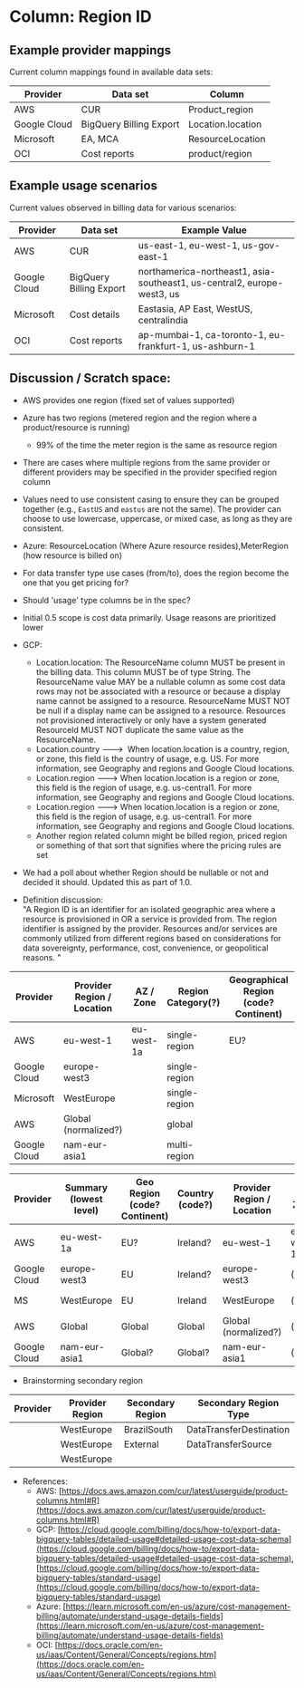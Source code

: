 # Column: Region ID
	
## Example provider mappings

Current column mappings found in available data sets:

| Provider | Data set                 | Column            |
|----------|--------------------------|-------------------|
| AWS | CUR                      | Product_region    |
| Google Cloud | BigQuery Billing Export | Location.location |
| Microsoft | EA, MCA                  | ResourceLocation  |
| OCI       | Cost reports             | product/region    |

## Example usage scenarios

Current values observed in billing data for various scenarios:

| Provider | Data set                 | Example Value                                                                   |
|----------|--------------------------|---------------------------------------------------------------------------------|
| AWS | CUR                      | us-east-1, eu-west-1, us-gov-east-1 |
| Google Cloud | BigQuery Billing Export | northamerica-northeast1, asia-southeast1, us-central2, europe-west3, us |
| Microsoft | Cost details             | Eastasia, AP East, WestUS, centralindia |
| OCI       | Cost reports             | ap-mumbai-1, ca-toronto-1, eu-frankfurt-1, us-ashburn-1 |

## Discussion / Scratch space:

- AWS provides one region (fixed set of values supported)
- Azure has two regions (metered region and the region where a product/resource is running)
  - 99% of the time the meter region is the same as resource region
- There are cases where multiple regions from the same provider or different providers may be specified in the provider specified region column
- Values need to use consistent casing to ensure they can be grouped together (e.g., `EastUS` and `eastus` are not the same). The provider can choose to use lowercase, uppercase, or mixed case, as long as they are consistent.
- Azure: ResourceLocation (Where Azure resource resides),MeterRegion (how resource is billed on)
- For data transfer type use cases (from/to), does the region become the one that you get pricing for?
- Should 'usage' type columns be in the spec?
- Initial 0.5 scope is cost data primarily. Usage reasons are prioritized lower
- GCP: 
  - Location.location: The ResourceName column MUST be present in the billing data. This column MUST be of type String. The ResourceName value MAY be a nullable column as some cost data rows may not be associated with a resource or because a display name cannot be assigned to a resource. ResourceName MUST NOT be null if a display name can be assigned to a resource. Resources not provisioned interactively or only have a system generated ResourceId MUST NOT duplicate the same value as the ResourceName.
  - Location.country --->  When location.location is a country, region, or zone, this field is the country of usage, e.g. US. For more information, see Geography and regions and Google Cloud locations.
  - Location.region ---> When location.location is a region or zone, this field is the region of usage, e.g. us-central1. For more information, see Geography and regions and Google Cloud locations.
  - Location.region ---> When location.location is a region or zone, this field is the region of usage, e.g. us-central1. For more information, see Geography and regions and Google Cloud locations.
  - Another region related column might be billed region, priced region or something of that sort that signifies where the pricing rules are set
- We had a poll about whether Region should be nullable or not and decided it should. Updated this as part of 1.0.

-   Definition discussion:\
    "A Region ID is an identifier for an isolated geographic area where a resource is provisioned in OR a service is provided from. The region identifier is assigned by the provider. Resources and/or services are commonly utilized from different regions based on considerations for data sovereignty, performance, cost, convenience, or geopolitical reasons. "

| Provider  | Provider Region / Location | AZ / Zone  | Region Category(?) | Geographical Region (code? Continent) | Country (code?) | TimeZone (check need) |
|-----------|----------------------------|------------|--------------------|---------------------------------------|-----------------|-----------------------|
| AWS       | eu-west-1                  | eu-west-1a | single-region      | EU?                                   | Ireland?        | GMT +/- n             |
| Google Cloud      | europe-west3               |            | single-region      |                                       |                 |                       |
| Microsoft | WestEurope                 |            | single-region      |                                       | Ireland         |                       |
| AWS       | Global (normalized?)       |            | global             |                                       |                 |                       |
| Google Cloud      | nam-eur-asia1              |            | multi-region       |                                       |                 |                       |


| Provider | Summary (lowest level) | Geo Region (code? Continent) | Country (code?) | Provider Region / Location | AZ / Zone  | Region Category(?) | TimeZone (check need) |
|----------|------------------------|------------------------------|-----------------|----------------------------|------------|--------------------|-----------------------|
| AWS      | eu-west-1a             | EU?                          | Ireland?        | eu-west-1                  | eu-west-1a | single-region      | GMT +/- n             |
| Google Cloud     | europe-west3           | EU                           | Ireland?        | europe-west3               | (null)     | single-region      |                       |
| MS       | WestEurope             | EU                           | Ireland         | WestEurope                 | (null)     | single-region      |                       |
| AWS      | Global                 | Global                       | Global          | Global (normalized?)       | (null)     | global             |                       |
| Google Cloud     | nam-eur-asia1          | Global?                      | Global?         | nam-eur-asia1              | (null)     | multi-region       |                       |

-   Brainstorming secondary region

| Provider | Provider Region | Secondary Region | Secondary Region Type   |
|----------|-----------------|------------------|-------------------------|
|          | WestEurope      | BrazilSouth      | DataTransferDestination |
|          | WestEurope      | External         | DataTransferSource      |
|          | WestEurope      |                  |                         |

- References:
  - AWS: [https://docs.aws.amazon.com/cur/latest/userguide/product-columns.html#R](https://docs.aws.amazon.com/cur/latest/userguide/product-columns.html#R)
  - GCP: [https://cloud.google.com/billing/docs/how-to/export-data-bigquery-tables/detailed-usage#detailed-usage-cost-data-schema](https://cloud.google.com/billing/docs/how-to/export-data-bigquery-tables/detailed-usage#detailed-usage-cost-data-schema), [https://cloud.google.com/billing/docs/how-to/export-data-bigquery-tables/standard-usage](https://cloud.google.com/billing/docs/how-to/export-data-bigquery-tables/standard-usage)
  - Azure: [https://learn.microsoft.com/en-us/azure/cost-management-billing/automate/understand-usage-details-fields](https://learn.microsoft.com/en-us/azure/cost-management-billing/automate/understand-usage-details-fields)
  - OCI: [https://docs.oracle.com/en-us/iaas/Content/General/Concepts/regions.htm](https://docs.oracle.com/en-us/iaas/Content/General/Concepts/regions.htm)
